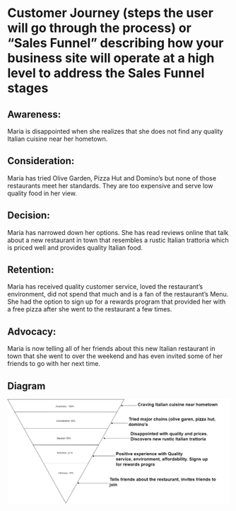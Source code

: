 # Customer Journey (steps the user will go through the process) or “Sales Funnel” describing how your business site will operate at a high level to address the Sales Funnel stages

## Awareness: 
Maria is disappointed when she realizes that she does not find any quality Italian cuisine near her hometown. 

## Consideration: 
Maria has tried Olive Garden, Pizza Hut and Domino’s but none of those restaurants meet her standards. They are too expensive and serve low quality food in her view.

## Decision: 
Maria has narrowed down her options. She has read reviews online that talk about a new restaurant in town that resembles a rustic Italian trattoria which is priced well and provides quality Italian food. 

## Retention: 
Maria has received quality customer service, loved the restaurant’s environment, did not spend that much and is a fan of the restaurant’s Menu. She had the option to sign up for a rewards program that provided her with a free pizza after she went to the restaurant a few times. 

## Advocacy: 
Maria is now telling all of her friends about this new Italian restaurant in town that she went to over the weekend and has even invited some of her friends to go with her next time. 


## Diagram

![Alt text here](../images/SFD.png)